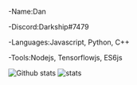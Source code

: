 -Name:Dan

-Discord:Darkship#7479

-Languages:Javascript, Python, C++ 

-Tools:Nodejs, Tensorflowjs, ES6js




![Github stats](https://github-readme-stats.vercel.app/api?username=Darkship&theme=react&show_icons=true&count_private=true)
![stats](https://github-readme-stats.vercel.app/api/top-langs/?username=Darkship&theme=react&layout=compact)
